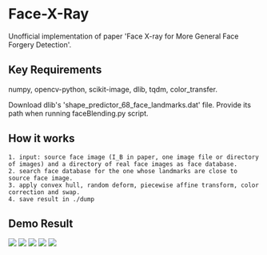 # Face-X-Ray
Unofficial implementation of paper 'Face X-ray for More General Face Forgery Detection'.
## Key Requirements
numpy, opencv-python, scikit-image, dlib, tqdm, color_transfer.

Download dlib's 'shape_predictor_68_face_landmarks.dat' file. Provide its path when running faceBlending.py script.

## How it works
    1. input: source face image (I_B in paper, one image file or directory of images) and a directory of real face images as face database.
    2. search face database for the one whose landmarks are close to source face image.
    3. apply convex hull, random deform, piecewise affine transform, color correction and swap.
    4. save result in ./dump
    
## Demo Result
![](https://github.com/neverUseThisName/Face-X-Ray/blob/master/result/forge_0.jpg)
![](https://github.com/neverUseThisName/Face-X-Ray/blob/master/result/target_0.jpg)
![](https://github.com/neverUseThisName/Face-X-Ray/tree/master/result/mask_0.jpg)
![](https://github.com/neverUseThisName/Face-X-Ray/tree/master/result/deformed_0.jpg)
![](https://github.com/neverUseThisName/Face-X-Ray/tree/master/result/blured_0.jpg)
